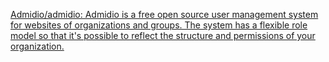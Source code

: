 
[Admidio/admidio: Admidio is a free open source user management system for websites of organizations and groups. The system has a flexible role model so that it's possible to reflect the structure and permissions of your organization.](https://github.com/Admidio/admidio)
